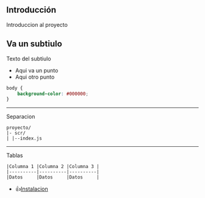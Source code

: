 ## Introducción

Introduccion al proyecto

## Va un subtiulo

Texto del subtiulo
- Aqui va un punto
- Aqui otro punto

```css
body {
    background-color: #000000;
}
```

---
Separacion 

```plaintext
proyecto/
|- scr/
| |--index.js
```

---

Tablas
```plaintext
|Columna 1 |Columna 2 |Columna 3 |
|----------|----------|----------|
|Datos     |Datos     |Datos     |
```

- 👍[Instalacion](Instalacion.md)